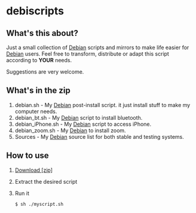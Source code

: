 # debiscripts
## What's this about?
Just a small collection of [Debian](https://www.debian.org/) scripts and mirrors to make life easier for [Debian](https://www.debian.org/) users. Feel free to transform, distribute or adapt this script according to **YOUR** needs.

Suggestions are very welcome.

## What's in the zip
1. debian.sh - My [Debian](https://www.debian.org/) post-install script. it just install stuff to make my computer needs.
2. debian_bt.sh - My [Debian](https://www.debian.org/) script to install bluetooth.
3. debian_iPhone.sh - My [Debian](https://www.debian.org/) script to access iPhone.
4. debian_zoom.sh - My [Debian](https://www.debian.org/) to install zoom.
5. Sources - My [Debian](https://www.debian.org/) source list for both stable and testing systems.

## How to use

1. [Download [zip]](https://github.com/opedromandrade/debiscripts/archive/master.zip)
2. Extract the desired script
3. Run it

    `$ sh ./myscript.sh`
